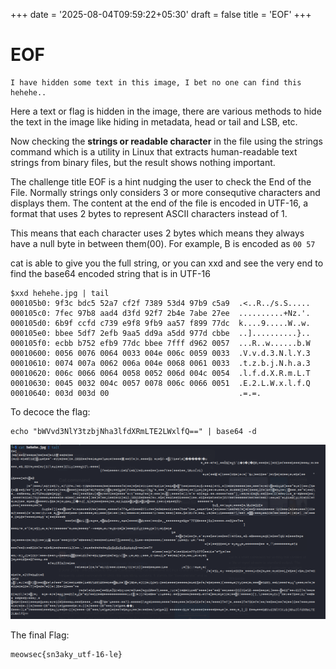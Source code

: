 +++
date = '2025-08-04T09:59:22+05:30'
draft = false
title = 'EOF'
+++

# EOF

```
I have hidden some text in this image, I bet no one can find this hehehe..
```

Here a text or flag is hidden in the image, there are various methods to hide the text in the image like hiding in metadata, head or tail and LSB, etc. 

Now checking the **strings or readable character** in the file using the strings command which is a utility in Linux that extracts human-readable text strings from binary files, but the result shows nothing important. 

The challenge title EOF is a hint nudging the user to check the End of the File. Normally strings only considers 3 or more consequtive characters and displays them. The content at the end of the file is encoded in UTF-16, a format that uses 2 bytes to represent ASCII characters instead of 1.

This means that each character uses 2 bytes which means they always have a null byte in between them(00).
For example, B is encoded as `00 57` 

cat is able to give you the full string, or you can xxd and see the very end to find the base64 encoded string that is in UTF-16

```
$xxd hehehe.jpg | tail 
000105b0: 9f3c bdc5 52a7 cf2f 7389 53d4 97b9 c5a9  .<..R../s.S.....
000105c0: 7fec 97b8 aad4 d3fd 92f7 2b4e 7abe 27ee  ..........+Nz.'.
000105d0: 6b9f ccfd c739 e9f8 9fb9 aa57 f899 77dc  k....9.....W..w.
000105e0: bbee 5df7 2efb 9aa5 dd9a a5dd 977d cbbe  ..]..........}..
000105f0: ecbb b752 efb9 77dc bbee 7fff d962 0057  ...R..w......b.W
00010600: 0056 0076 0064 0033 004e 006c 0059 0033  .V.v.d.3.N.l.Y.3
00010610: 0074 007a 0062 006a 004e 0068 0061 0033  .t.z.b.j.N.h.a.3
00010620: 006c 0066 0064 0058 0052 006d 004c 0054  .l.f.d.X.R.m.L.T
00010630: 0045 0032 004c 0057 0078 006c 0066 0051  .E.2.L.W.x.l.f.Q
00010640: 003d 003d 00                             .=.=.

```

To decoce the flag: 
```
echo "bWVvd3NlY3tzbjNha3lfdXRmLTE2LWxlfQ==" | base64 -d  
```

![eof](eof.png)

The final Flag:

```
meowsec{sn3aky_utf-16-le}
```

